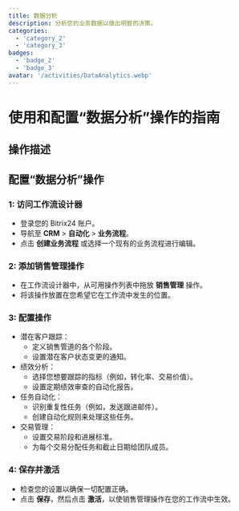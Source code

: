 ```yaml
---
title: 数据分析
description: 分析您的业务数据以做出明智的决策。
categories: 
  - 'category_2'
  - 'category_3'
badges: 
  - 'badge_2'
  - 'badge_3'
avatar: '/activities/DataAnalytics.webp'
---
```

# 使用和配置“数据分析”操作的指南

## 操作描述

## **配置“数据分析”操作**

### 1: 访问工作流设计器
- 登录您的 Bitrix24 账户。
- 导航至 **CRM** > **自动化** > **业务流程**。
- 点击 **创建业务流程** 或选择一个现有的业务流程进行编辑。

### 2: 添加销售管理操作
- 在工作流设计器中，从可用操作列表中拖放 **销售管理** 操作。
- 将该操作放置在您希望它在工作流中发生的位置。

### 3: 配置操作
- 潜在客户跟踪：
  - 定义销售管道的各个阶段。
  - 设置潜在客户状态变更的通知。
- 绩效分析：
  - 选择您想要跟踪的指标（例如，转化率、交易价值）。
  - 设置定期绩效审查的自动化报告。
- 任务自动化：
  - 识别重复性任务（例如，发送跟进邮件）。
  - 创建自动化规则来处理这些任务。
- 交易管理：
  - 设置交易阶段和进展标准。
  - 为每个交易分配任务和截止日期给团队成员。

### 4: 保存并激活
- 检查您的设置以确保一切配置正确。
- 点击 **保存**，然后点击 **激活**，以使销售管理操作在您的工作流中生效。